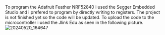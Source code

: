 To program the Adafruit Feather NRF52840 i used the Segger Embedded Studio and i prefered to program by directly writing to registers. The project is not finished yet so the code will be updated.
To upload the code to the microcontroller i used the Jlink Edu as seen in the following picture.
![20240520_164647](https://github.com/TheodoraLet/PID_Controller_Project/assets/145222991/639959bc-26b5-4f0d-9d07-99e258daad91)
